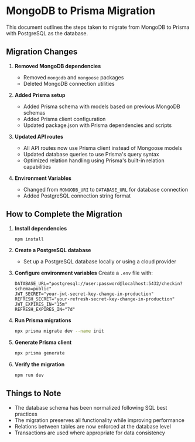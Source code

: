 # MongoDB to Prisma Migration

This document outlines the steps taken to migrate from MongoDB to Prisma with PostgreSQL as the database.

## Migration Changes

1. **Removed MongoDB dependencies**
   - Removed `mongodb` and `mongoose` packages
   - Deleted MongoDB connection utilities

2. **Added Prisma setup**
   - Added Prisma schema with models based on previous MongoDB schemas
   - Added Prisma client configuration
   - Updated package.json with Prisma dependencies and scripts

3. **Updated API routes**
   - All API routes now use Prisma client instead of Mongoose models
   - Updated database queries to use Prisma's query syntax
   - Optimized relation handling using Prisma's built-in relation capabilities

4. **Environment Variables**
   - Changed from `MONGODB_URI` to `DATABASE_URL` for database connection
   - Added PostgreSQL connection string format

## How to Complete the Migration

1. **Install dependencies**
   ```bash
   npm install
   ```

2. **Create a PostgreSQL database**
   - Set up a PostgreSQL database locally or using a cloud provider

3. **Configure environment variables**
   Create a `.env` file with:
   ```
   DATABASE_URL="postgresql://user:password@localhost:5432/checkin?schema=public"
   JWT_SECRET="your-jwt-secret-key-change-in-production"
   REFRESH_SECRET="your-refresh-secret-key-change-in-production"
   JWT_EXPIRES_IN="15m"
   REFRESH_EXPIRES_IN="7d"
   ```

4. **Run Prisma migrations**
   ```bash
   npx prisma migrate dev --name init
   ```

5. **Generate Prisma client**
   ```bash
   npx prisma generate
   ```

6. **Verify the migration**
   ```bash
   npm run dev
   ```

## Things to Note

- The database schema has been normalized following SQL best practices
- The migration preserves all functionality while improving performance
- Relations between tables are now enforced at the database level
- Transactions are used where appropriate for data consistency 